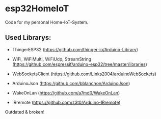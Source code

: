 # esp32HomeIoT
Code for my personal Home-IoT-System. 

## Used Librarys:
- ThingerESP32 (https://github.com/thinger-io/Arduino-Library)

- WiFi, WiFiMulti, WiFiUdp, StreamString (https://github.com/espressif/arduino-esp32/tree/master/libraries)

- WebSocketsClient (https://github.com/Links2004/arduinoWebSockets)

- ArduinoJson (https://github.com/bblanchon/ArduinoJson)

- WakeOnLan (https://github.com/a7md0/WakeOnLan)

- IRremote (https://github.com/z3t0/Arduino-IRremote)

Outdated & broken!
